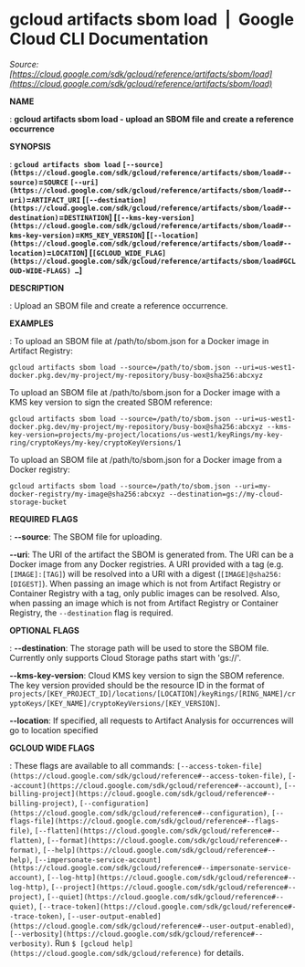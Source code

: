 # gcloud artifacts sbom load  |  Google Cloud CLI Documentation

*Source: [https://cloud.google.com/sdk/gcloud/reference/artifacts/sbom/load](https://cloud.google.com/sdk/gcloud/reference/artifacts/sbom/load)*

**NAME**

: **gcloud artifacts sbom load - upload an SBOM file and create a reference occurrence**

**SYNOPSIS**

: **`gcloud artifacts sbom load` `[--source](https://cloud.google.com/sdk/gcloud/reference/artifacts/sbom/load#--source)`=`SOURCE` `[--uri](https://cloud.google.com/sdk/gcloud/reference/artifacts/sbom/load#--uri)`=`ARTIFACT_URI` [`[--destination](https://cloud.google.com/sdk/gcloud/reference/artifacts/sbom/load#--destination)`=`DESTINATION`] [`[--kms-key-version](https://cloud.google.com/sdk/gcloud/reference/artifacts/sbom/load#--kms-key-version)`=`KMS_KEY_VERSION`] [`[--location](https://cloud.google.com/sdk/gcloud/reference/artifacts/sbom/load#--location)`=`LOCATION`] [`[GCLOUD_WIDE_FLAG](https://cloud.google.com/sdk/gcloud/reference/artifacts/sbom/load#GCLOUD-WIDE-FLAGS) …`]**

**DESCRIPTION**

: Upload an SBOM file and create a reference occurrence.

**EXAMPLES**

: To upload an SBOM file at /path/to/sbom.json for a Docker image in Artifact
Registry:

```
gcloud artifacts sbom load --source=/path/to/sbom.json --uri=us-west1-docker.pkg.dev/my-project/my-repository/busy-box@sha256:abcxyz
```

To upload an SBOM file at /path/to/sbom.json for a Docker image with a KMS key
version to sign the created SBOM reference:

```
gcloud artifacts sbom load --source=/path/to/sbom.json --uri=us-west1-docker.pkg.dev/my-project/my-repository/busy-box@sha256:abcxyz --kms-key-version=projects/my-project/locations/us-west1/keyRings/my-key-ring/cryptoKeys/my-key/cryptoKeyVersions/1
```

To upload an SBOM file at /path/to/sbom.json for a Docker image from a Docker
registry:

```
gcloud artifacts sbom load --source=/path/to/sbom.json --uri=my-docker-registry/my-image@sha256:abcxyz --destination=gs://my-cloud-storage-bucket
```

**REQUIRED FLAGS**

: **--source**:
The SBOM file for uploading.

**--uri**:
The URI of the artifact the SBOM is generated from. The URI can be a Docker
image from any Docker registries. A URI provided with a tag (e.g.
`[IMAGE]:[TAG]`) will be resolved into a URI with a digest
(`[IMAGE]@sha256:[DIGEST]`). When passing an image which is not from
Artifact Registry or Container Registry with a tag, only public images can be
resolved. Also, when passing an image which is not from Artifact Registry or
Container Registry, the `--destination` flag is required.

**OPTIONAL FLAGS**

: **--destination**:
The storage path will be used to store the SBOM file. Currently only supports
Cloud Storage paths start with 'gs://'.

**--kms-key-version**:
Cloud KMS key version to sign the SBOM reference. The key version provided
should be the resource ID in the format of
`projects/[KEY_PROJECT_ID]/locations/[LOCATION]/keyRings/[RING_NAME]/cryptoKeys/[KEY_NAME]/cryptoKeyVersions/[KEY_VERSION]`.

**--location**:
If specified, all requests to Artifact Analysis for occurrences will go to
location specified

**GCLOUD WIDE FLAGS**

: These flags are available to all commands: `[--access-token-file](https://cloud.google.com/sdk/gcloud/reference#--access-token-file)`,
`[--account](https://cloud.google.com/sdk/gcloud/reference#--account)`, `[--billing-project](https://cloud.google.com/sdk/gcloud/reference#--billing-project)`,
`[--configuration](https://cloud.google.com/sdk/gcloud/reference#--configuration)`,
`[--flags-file](https://cloud.google.com/sdk/gcloud/reference#--flags-file)`,
`[--flatten](https://cloud.google.com/sdk/gcloud/reference#--flatten)`, `[--format](https://cloud.google.com/sdk/gcloud/reference#--format)`, `[--help](https://cloud.google.com/sdk/gcloud/reference#--help)`, `[--impersonate-service-account](https://cloud.google.com/sdk/gcloud/reference#--impersonate-service-account)`,
`[--log-http](https://cloud.google.com/sdk/gcloud/reference#--log-http)`,
`[--project](https://cloud.google.com/sdk/gcloud/reference#--project)`, `[--quiet](https://cloud.google.com/sdk/gcloud/reference#--quiet)`, `[--trace-token](https://cloud.google.com/sdk/gcloud/reference#--trace-token)`, `[--user-output-enabled](https://cloud.google.com/sdk/gcloud/reference#--user-output-enabled)`,
`[--verbosity](https://cloud.google.com/sdk/gcloud/reference#--verbosity)`.
Run `$ [gcloud help](https://cloud.google.com/sdk/gcloud/reference)` for details.